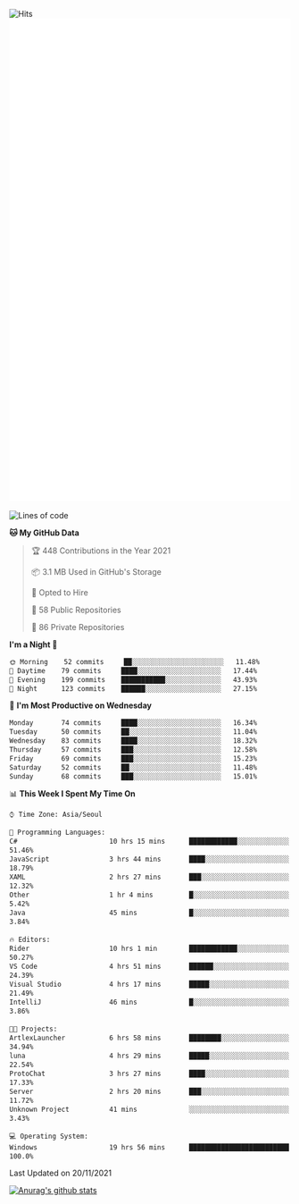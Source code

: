 ![Hits](https://hits.seeyoufarm.com/api/count/incr/badge.svg?url=https%3A%2F%2Fgithub.com%2Fkokose1234&count_bg=%2379C83D&title_bg=%23555555&icon=apple.svg&icon_color=%23E7E7E7&title=hits&edge_flat=false)
<br/>
![Metrics](https://github.com/kokose1234/kokose1234/blob/main/github-metrics.svg)

<!--START_SECTION:waka-->
![Lines of code](https://img.shields.io/badge/From%20Hello%20World%20I%27ve%20Written-11.7%20million%20lines%20of%20code-blue)

**🐱 My GitHub Data** 

> 🏆 448 Contributions in the Year 2021
 > 
> 📦 3.1 MB Used in GitHub's Storage 
 > 
> 💼 Opted to Hire
 > 
> 📜 58 Public Repositories 
 > 
> 🔑 86 Private Repositories  
 > 
**I'm a Night 🦉** 

```text
🌞 Morning    52 commits     ██░░░░░░░░░░░░░░░░░░░░░░░   11.48% 
🌆 Daytime    79 commits     ████░░░░░░░░░░░░░░░░░░░░░   17.44% 
🌃 Evening    199 commits    ███████████░░░░░░░░░░░░░░   43.93% 
🌙 Night      123 commits    ██████░░░░░░░░░░░░░░░░░░░   27.15%

```
📅 **I'm Most Productive on Wednesday** 

```text
Monday       74 commits     ████░░░░░░░░░░░░░░░░░░░░░   16.34% 
Tuesday      50 commits     ██░░░░░░░░░░░░░░░░░░░░░░░   11.04% 
Wednesday    83 commits     ████░░░░░░░░░░░░░░░░░░░░░   18.32% 
Thursday     57 commits     ███░░░░░░░░░░░░░░░░░░░░░░   12.58% 
Friday       69 commits     ███░░░░░░░░░░░░░░░░░░░░░░   15.23% 
Saturday     52 commits     ██░░░░░░░░░░░░░░░░░░░░░░░   11.48% 
Sunday       68 commits     ███░░░░░░░░░░░░░░░░░░░░░░   15.01%

```


📊 **This Week I Spent My Time On** 

```text
⌚︎ Time Zone: Asia/Seoul

💬 Programming Languages: 
C#                       10 hrs 15 mins      ████████████░░░░░░░░░░░░░   51.46% 
JavaScript               3 hrs 44 mins       ████░░░░░░░░░░░░░░░░░░░░░   18.79% 
XAML                     2 hrs 27 mins       ███░░░░░░░░░░░░░░░░░░░░░░   12.32% 
Other                    1 hr 4 mins         █░░░░░░░░░░░░░░░░░░░░░░░░   5.42% 
Java                     45 mins             █░░░░░░░░░░░░░░░░░░░░░░░░   3.84%

🔥 Editors: 
Rider                    10 hrs 1 min        ████████████░░░░░░░░░░░░░   50.27% 
VS Code                  4 hrs 51 mins       ██████░░░░░░░░░░░░░░░░░░░   24.39% 
Visual Studio            4 hrs 17 mins       █████░░░░░░░░░░░░░░░░░░░░   21.49% 
IntelliJ                 46 mins             █░░░░░░░░░░░░░░░░░░░░░░░░   3.86%

🐱‍💻 Projects: 
ArtlexLauncher           6 hrs 58 mins       ████████░░░░░░░░░░░░░░░░░   34.94% 
luna                     4 hrs 29 mins       █████░░░░░░░░░░░░░░░░░░░░   22.54% 
ProtoChat                3 hrs 27 mins       ████░░░░░░░░░░░░░░░░░░░░░   17.33% 
Server                   2 hrs 20 mins       ███░░░░░░░░░░░░░░░░░░░░░░   11.72% 
Unknown Project          41 mins             ░░░░░░░░░░░░░░░░░░░░░░░░░   3.43%

💻 Operating System: 
Windows                  19 hrs 56 mins      █████████████████████████   100.0%

```


 Last Updated on 20/11/2021
<!--END_SECTION:waka-->

[![Anurag's github stats](https://github-readme-stats.vercel.app/api?username=kokose1234&theme=dracula)](https://github.com/anuraghazra/github-readme-stats)



	
